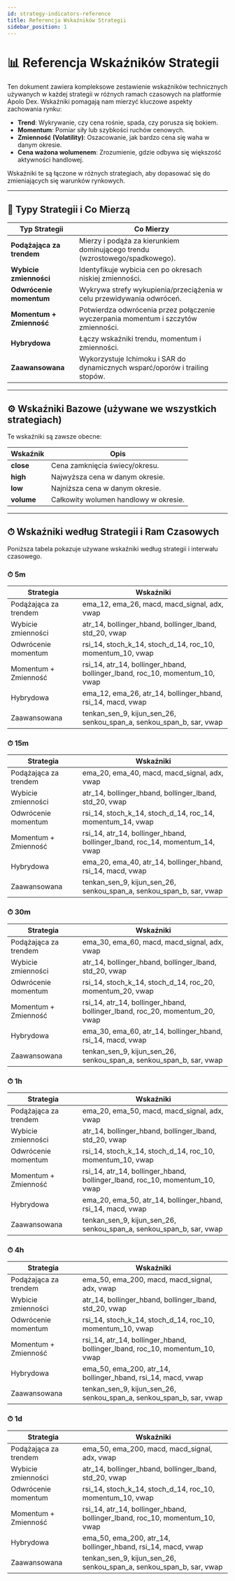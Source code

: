 ```yaml
---
id: strategy-indicators-reference
title: Referencja Wskaźników Strategii
sidebar_position: 1
---
```


# 📊 Referencja Wskaźników Strategii

Ten dokument zawiera kompleksowe zestawienie wskaźników technicznych używanych w każdej strategii w różnych ramach czasowych na platformie Apolo Dex. Wskaźniki pomagają nam mierzyć kluczowe aspekty zachowania rynku:

- **Trend**: Wykrywanie, czy cena rośnie, spada, czy porusza się bokiem.
- **Momentum**: Pomiar siły lub szybkości ruchów cenowych.
- **Zmienność (Volatility)**: Oszacowanie, jak bardzo cena się waha w danym okresie.
- **Cena ważona wolumenem**: Zrozumienie, gdzie odbywa się większość aktywności handlowej.

Wskaźniki te są łączone w różnych strategiach, aby dopasować się do zmieniających się warunków rynkowych.

---

## 🧠 Typy Strategii i Co Mierzą

| Typ Strategii               | Co Mierzy                                                                 |
|----------------------------|---------------------------------------------------------------------------|
| **Podążająca za trendem**  | Mierzy i podąża za kierunkiem dominującego trendu (wzrostowego/spadkowego). |
| **Wybicie zmienności**     | Identyfikuje wybicia cen po okresach niskiej zmienności.                  |
| **Odwrócenie momentum**    | Wykrywa strefy wykupienia/przeciążenia w celu przewidywania odwróceń.     |
| **Momentum + Zmienność**   | Potwierdza odwrócenia przez połączenie wyczerpania momentum i szczytów zmienności. |
| **Hybrydowa**              | Łączy wskaźniki trendu, momentum i zmienności.                            |
| **Zaawansowana**           | Wykorzystuje Ichimoku i SAR do dynamicznych wsparć/oporów i trailing stopów. |

---

## ⚙️ Wskaźniki Bazowe (używane we wszystkich strategiach)

Te wskaźniki są zawsze obecne:

| Wskaźnik   | Opis |
|------------|------|
| **close**  | Cena zamknięcia świecy/okresu. |
| **high**   | Najwyższa cena w danym okresie. |
| **low**    | Najniższa cena w danym okresie. |
| **volume** | Całkowity wolumen handlowy w okresie. |

---

## ⏱ Wskaźniki według Strategii i Ram Czasowych

Poniższa tabela pokazuje używane wskaźniki według strategii i interwału czasowego.

### ⏱ 5m

| Strategia              | Wskaźniki |
|------------------------|-----------|
| Podążająca za trendem  | ema_12, ema_26, macd, macd_signal, adx, vwap |
| Wybicie zmienności     | atr_14, bollinger_hband, bollinger_lband, std_20, vwap |
| Odwrócenie momentum    | rsi_14, stoch_k_14, stoch_d_14, roc_10, momentum_10, vwap |
| Momentum + Zmienność   | rsi_14, atr_14, bollinger_hband, bollinger_lband, roc_10, momentum_10, vwap |
| Hybrydowa              | ema_12, ema_26, atr_14, bollinger_hband, rsi_14, macd, vwap |
| Zaawansowana           | tenkan_sen_9, kijun_sen_26, senkou_span_a, senkou_span_b, sar, vwap |

### ⏱ 15m

| Strategia              | Wskaźniki |
|------------------------|-----------|
| Podążająca za trendem  | ema_20, ema_40, macd, macd_signal, adx, vwap |
| Wybicie zmienności     | atr_14, bollinger_hband, bollinger_lband, std_20, vwap |
| Odwrócenie momentum    | rsi_14, stoch_k_14, stoch_d_14, roc_14, momentum_14, vwap |
| Momentum + Zmienność   | rsi_14, atr_14, bollinger_hband, bollinger_lband, roc_14, momentum_14, vwap |
| Hybrydowa              | ema_20, ema_40, atr_14, bollinger_hband, rsi_14, macd, vwap |
| Zaawansowana           | tenkan_sen_9, kijun_sen_26, senkou_span_a, senkou_span_b, sar, vwap |

### ⏱ 30m

| Strategia              | Wskaźniki |
|------------------------|-----------|
| Podążająca za trendem  | ema_30, ema_60, macd, macd_signal, adx, vwap |
| Wybicie zmienności     | atr_14, bollinger_hband, bollinger_lband, std_20, vwap |
| Odwrócenie momentum    | rsi_14, stoch_k_14, stoch_d_14, roc_20, momentum_20, vwap |
| Momentum + Zmienność   | rsi_14, atr_14, bollinger_hband, bollinger_lband, roc_20, momentum_20, vwap |
| Hybrydowa              | ema_30, ema_60, atr_14, bollinger_hband, rsi_14, macd, vwap |
| Zaawansowana           | tenkan_sen_9, kijun_sen_26, senkou_span_a, senkou_span_b, sar, vwap |

### ⏱ 1h

| Strategia              | Wskaźniki |
|------------------------|-----------|
| Podążająca za trendem  | ema_20, ema_50, macd, macd_signal, adx, vwap |
| Wybicie zmienności     | atr_14, bollinger_hband, bollinger_lband, std_20, vwap |
| Odwrócenie momentum    | rsi_14, stoch_k_14, stoch_d_14, roc_10, momentum_10, vwap |
| Momentum + Zmienność   | rsi_14, atr_14, bollinger_hband, bollinger_lband, roc_10, momentum_10, vwap |
| Hybrydowa              | ema_20, ema_50, atr_14, bollinger_hband, rsi_14, macd, vwap |
| Zaawansowana           | tenkan_sen_9, kijun_sen_26, senkou_span_a, senkou_span_b, sar, vwap |

### ⏱ 4h

| Strategia              | Wskaźniki |
|------------------------|-----------|
| Podążająca za trendem  | ema_50, ema_200, macd, macd_signal, adx, vwap |
| Wybicie zmienności     | atr_14, bollinger_hband, bollinger_lband, std_20, vwap |
| Odwrócenie momentum    | rsi_14, stoch_k_14, stoch_d_14, roc_10, momentum_10, vwap |
| Momentum + Zmienność   | rsi_14, atr_14, bollinger_hband, bollinger_lband, roc_10, momentum_10, vwap |
| Hybrydowa              | ema_50, ema_200, atr_14, bollinger_hband, rsi_14, macd, vwap |
| Zaawansowana           | tenkan_sen_9, kijun_sen_26, senkou_span_a, senkou_span_b, sar, vwap |

### ⏱ 1d

| Strategia              | Wskaźniki |
|------------------------|-----------|
| Podążająca za trendem  | ema_50, ema_200, macd, macd_signal, adx, vwap |
| Wybicie zmienności     | atr_14, bollinger_hband, bollinger_lband, std_20, vwap |
| Odwrócenie momentum    | rsi_14, stoch_k_14, stoch_d_14, roc_10, momentum_10, vwap |
| Momentum + Zmienność   | rsi_14, atr_14, bollinger_hband, bollinger_lband, roc_10, momentum_10, vwap |
| Hybrydowa              | ema_50, ema_200, atr_14, bollinger_hband, rsi_14, macd, vwap |
| Zaawansowana           | tenkan_sen_9, kijun_sen_26, senkou_span_a, senkou_span_b, sar, vwap |
